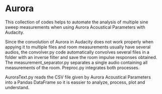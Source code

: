 # Aurora

This collection of codes helps to automate the analysis of multiple sine sweep measurements when using Aurora Acoustical Parameters with Audacity.

Since the convolution of Aurora in Audacity does not work properly when appying it to multiple files and room measurements usually have several audios, the convolver.py code automatically convolves several files in a folder with an inverse filter and save the room impulse responses obtained. The measurement_separator.py separates a single audio containing all measurements of the room. Preproc.py integrates both processes.

AuroraText.py reads the CSV file given by Aurora Acoustical Parameters into a Pandas DataFrame so it is eassier to analyze, process, plot and understand.
